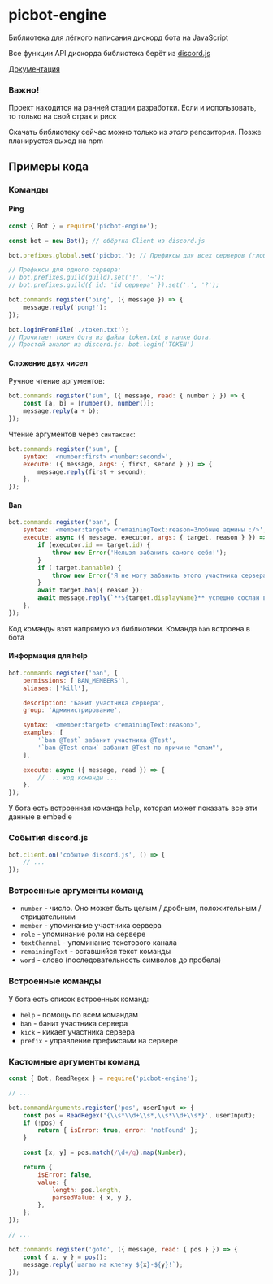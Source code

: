 # picbot-engine

Библиотека для лёгкого написания дискорд бота на JavaScript

Все функции API дискорда библиотека берёт из [discord.js](https://github.com/discordjs/discord.js)

[Документация](https://picalines.github.io/picbot-engine/)

### Важно!

Проект находится на ранней стадии разработки. Если и использовать, то только на свой страх и риск

Скачать библиотеку сейчас можно только из *этого* репозитория. Позже планируется выход на npm

## Примеры кода

### Команды

#### Ping

```js
const { Bot } = require('picbot-engine');

const bot = new Bot(); // обёртка Client из discord.js

bot.prefixes.global.set('picbot.'); // Префиксы для всех серверов (глобальные)

// Префиксы для одного сервера:
// bot.prefixes.guild(guild).set('!', '~');
// bot.prefixes.guild({ id: 'id сервера' }).set('.', '?');

bot.commands.register('ping', ({ message }) => {
    message.reply('pong!');
});

bot.loginFromFile('./token.txt');
// Прочитает токен бота из файла token.txt в папке бота.
// Простой аналог из discord.js: bot.login('TOKEN')
```

#### Сложение двух чисел

Ручное чтение аргументов:
```js
bot.commands.register('sum', ({ message, read: { number } }) => {
    const [a, b] = [number(), number()];
    message.reply(a + b);
});
```

Чтение аргументов через `синтаксис`:
```js
bot.commands.register('sum', {
    syntax: '<number:first> <number:second>',
    execute: ({ message, args: { first, second } }) => {
        message.reply(first + second);
    },
});
```

#### Ban

```js
bot.commands.register('ban', {
    syntax: '<member:target> <remainingText:reason=Злобные админы :/>',
    execute: async ({ message, executor, args: { target, reason } }) => {
        if (executor.id == target.id) {
            throw new Error('Нельзя забанить самого себя!');
        }
        if (!target.bannable) {
            throw new Error('Я не могу забанить этого участника сервера :/');
        }
        await target.ban({ reason });
        await message.reply(`**${target.displayName}** успешно сослан в Сибирь`);
    },
});
```

Код команды взят напрямую из библиотеки. Команда `ban` встроена в бота

#### Информация для help

```js
bot.commands.register('ban', {
    permissions: ['BAN_MEMBERS'],
    aliases: ['kill'],

    description: 'Банит участника сервера',
    group: 'Администрирование',

    syntax: '<member:target> <remainingText:reason>',
    examples: [
        '`ban @Test` забанит участника @Test',
        '`ban @Test спам` забанит @Test по причине "спам"',
    ],

    execute: async ({ message, read }) => {
        // ... код команды ...
    },
});
```

У бота есть встроенная команда `help`, которая может показать все эти данные в embed'е

### События discord.js

```js
bot.client.on('событие discord.js', () => {
    // ...
});
```

### Встроенные аргументы команд

* `number` - число. Оно может быть целым / дробным, положительным / отрицательным
* `member` - упоминание участника сервера
* `role` - упоминание роли на сервере
* `textChannel` - упоминание текстового канала
* `remainingText` - оставшийся текст команды
* `word` - слово (последовательность символов до пробела)

### Встроенные команды

У бота есть список встроенных команд:
* `help` - помощь по всем командам
* `ban` - банит участника сервера
* `kick` - кикает участника сервера
* `prefix` - управление префиксами на сервере

### Кастомные аргументы команд

```js
const { Bot, ReadRegex } = require('picbot-engine');

// ...

bot.commandArguments.register('pos', userInput => {
    const pos = ReadRegex('{\\s*\\d+\\s*,\\s*\\d+\\s*}', userInput);
    if (!pos) {
        return { isError: true, error: 'notFound' };
    }

    const [x, y] = pos.match(/\d+/g).map(Number);

    return {
        isError: false,
        value: {
            length: pos.length,
            parsedValue: { x, y },
        },
    };
});

// ...

bot.commands.register('goto', ({ message, read: { pos } }) => {
    const { x, y } = pos();
    message.reply(`шагаю на клетку ${x}-${y}!`);
});
```
